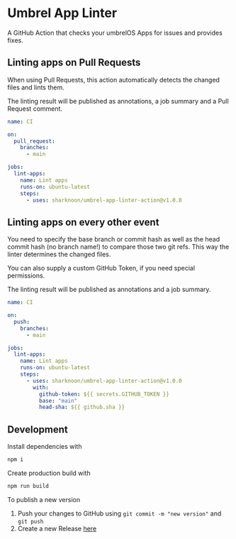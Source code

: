 # Umbrel App Linter

A GitHub Action that checks your umbrelOS Apps for issues and provides fixes.

## Linting apps on Pull Requests

When using Pull Requests, this action automatically detects the changed files and lints them.

The linting result will be published as annotations, a job summary and a Pull Request comment.

```yml
name: CI

on:
  pull_request:
    branches:
      - main

jobs:
  lint-apps:
    name: Lint apps
    runs-on: ubuntu-latest
    steps:
      - uses: sharknoon/umbrel-app-linter-action@v1.0.0
```

## Linting apps on every other event

You need to specify the base branch or commit hash as well as the head commit hash (no branch name!)
to compare those two git refs. This way the linter determines the changed files.

You can also supply a custom GitHub Token, if you need special permissions.

The linting result will be published as annotations and a job summary.

```yml
name: CI

on:
  push:
    branches:
      - main

jobs:
  lint-apps:
    name: Lint apps
    runs-on: ubuntu-latest
    steps:
      - uses: sharknoon/umbrel-app-linter-action@v1.0.0
        with:
          github-token: ${{ secrets.GITHUB_TOKEN }}
          base: "main"
          head-sha: ${{ github.sha }}
```

## Development

Install dependencies with

```bash
npm i
```

Create production build with

```bash
npm run build
```

To publish a new version

1. Push your changes to GitHub using `git commit -m "new version"` and `git push`
2. Create a new Release [here](https://github.com/sharknoon/umbrel-app-linter-action/releases/new)
